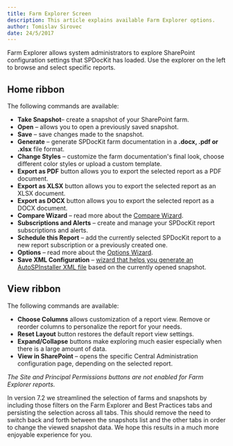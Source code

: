 ```yaml
---
title: Farm Explorer Screen
description: This article explains available Farm Explorer options. 
author: Tomislav Sirovec
date: 24/5/2017
---
```

Farm Explorer allows system administrators to explore SharePoint configuration settings that SPDocKit has loaded. Use the explorer on the left to browse and select specific reports.

## Home ribbon
The following commands are available:

* __Take Snapshot__– create a snapshot of your SharePoint farm.
* __Open__ – allows you to open a previously saved snapshot.
* __Save__ – save changes made to the snapshot.
* __Generate__ – generate SPDocKit farm documentation in a __.docx, .pdf or .xlsx__ file format.
* __Change Styles__ – customize the farm documentation's final look, choose different color styles or upload a custom template.
* __Export as PDF__ button allows you to export the selected report as a PDF document.
* __Export as XLSX__ button allows you to export the selected report as an XLSX document.
* __Export as DOCX__ button allows you to export the selected report as a DOCX document.
* __Compare Wizard__ – read more about the [Compare Wizard](#internal/get-to-know-spdockit/backstage-screen/compare-wizard/).
* __Subscriptions and Alerts__ – create and manage your SPDocKit report subscriptions and alerts.
* __Schedule this Report__ – add the currently selected SPDocKit report to a new report subscription or a previously created one.
* __Options__ – read more about the [Options Wizard](#internal/get-to-know-spdockit/backstage-screen/options-wizard/).
* __Save XML Configuration__ – [wizard that helps you generate an AutoSPInstaller XML file](#internal/how-to/sharepoint-farm-snapshots/generate-autospinstaller-xml-configuration-file/) based on the currently opened snapshot.

## View ribbon
The following commands are available:

* __Choose Columns__ allows customization of a report view. Remove or reorder columns to personalize the report for your needs.
* __Reset Layout__ button restores the default report view settings.
* __Expand/Collapse__ buttons make exploring much easier especially when there is a large amount of data.
* __View in SharePoint__ – opens the specific Central Administration configuration page, depending on the selected report.

_The Site and Principal Permissions buttons are not enabled for Farm Explorer reports._


In version 7.2 we streamlined the selection of farms and snapshots by including those filters on the Farm Explorer and Best Practices tabs and persisting the selection across all tabs. This should remove the need to switch back and forth between the snapshots list and the other tabs in order to change the viewed snapshot data. We hope this results in a much more enjoyable experience for you.
